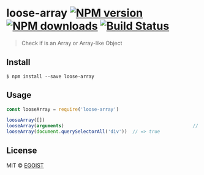 # loose-array [![NPM version](https://img.shields.io/npm/v/loose-array.svg)](https://npmjs.com/package/loose-array) [![NPM downloads](https://img.shields.io/npm/dm/loose-array.svg)](https://npmjs.com/package/loose-array) [![Build Status](https://img.shields.io/circleci/project/egoist/loose-array/master.svg)](https://circleci.com/gh/egoist/loose-array)

> Check if is an Array or Array-like Object

## Install

```
$ npm install --save loose-array
```

## Usage

```js
const looseArray = require('loose-array')

looseArray([]) 																// => true
looseArray(arguments) 												// => true
looseArray(document.querySelectorAll('div'))  // => true
```

## License

MIT © [EGOIST](https://github.com/egoist)

